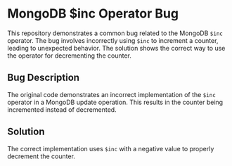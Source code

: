 # MongoDB $inc Operator Bug
This repository demonstrates a common bug related to the MongoDB `$inc` operator. The bug involves incorrectly using `$inc` to increment a counter, leading to unexpected behavior. The solution shows the correct way to use the operator for decrementing the counter. 

## Bug Description
The original code demonstrates an incorrect implementation of the `$inc` operator in a MongoDB update operation. This results in the counter being incremented instead of decremented.

## Solution
The correct implementation uses `$inc` with a negative value to properly decrement the counter.